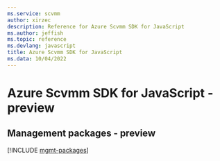 ```yaml
---
ms.service: scvmm
author: xirzec
description: Reference for Azure Scvmm SDK for JavaScript
ms.author: jeffish
ms.topic: reference
ms.devlang: javascript
title: Azure Scvmm SDK for JavaScript
ms.data: 10/04/2022
---
```

# Azure Scvmm SDK for JavaScript - preview

## Management packages - preview
[!INCLUDE [mgmt-packages](scvmm-mgmt-index.md)]